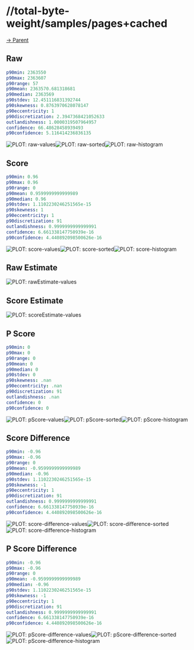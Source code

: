 
# //total-byte-weight/samples/pages+cached

[→ Parent](../..)


## Raw


```yaml
p90min: 2363550
p90max: 2363607
p90range: 57
p90mean: 2363570.681318681
p90median: 2363569
p90stdev: 12.451116831392744
p90skewness: 0.8763970628078147
p90eccentricity: 1
p90discretization: 2.3947368421052633
outlandishness: 1.0000319507964957
confidence: 66.48628458939493
p90confidence: 5.116414236836135

```

![PLOT: raw-values](./raw/values.svg)![PLOT: raw-sorted](./raw/sorted.svg)![PLOT: raw-histogram](./raw/histogram.svg)
## Score


```yaml
p90min: 0.96
p90max: 0.96
p90range: 0
p90mean: 0.9599999999999989
p90median: 0.96
p90stdev: 1.1102230246251565e-15
p90skewness: 1
p90eccentricity: 1
p90discretization: 91
outlandishness: 0.9999999999999991
confidence: 6.661338147750939e-16
p90confidence: 4.440892098500626e-16

```

![PLOT: score-values](./score/values.svg)![PLOT: score-sorted](./score/sorted.svg)![PLOT: score-histogram](./score/histogram.svg)
## Raw Estimate

![PLOT: rawEstimate-values](./rawEstimate/values.svg)
## Score Estimate

![PLOT: scoreEstimate-values](./scoreEstimate/values.svg)
## P Score


```yaml
p90min: 0
p90max: 0
p90range: 0
p90mean: 0
p90median: 0
p90stdev: 0
p90skewness: .nan
p90eccentricity: .nan
p90discretization: 91
outlandishness: .nan
confidence: 0
p90confidence: 0

```

![PLOT: pScore-values](./pScore/values.svg)![PLOT: pScore-sorted](./pScore/sorted.svg)![PLOT: pScore-histogram](./pScore/histogram.svg)
## Score Difference


```yaml
p90min: -0.96
p90max: -0.96
p90range: 0
p90mean: -0.9599999999999989
p90median: -0.96
p90stdev: 1.1102230246251565e-15
p90skewness: -1
p90eccentricity: 1
p90discretization: 91
outlandishness: 0.9999999999999991
confidence: 6.661338147750939e-16
p90confidence: 4.440892098500626e-16

```

![PLOT: score-difference-values](./score-difference/values.svg)![PLOT: score-difference-sorted](./score-difference/sorted.svg)![PLOT: score-difference-histogram](./score-difference/histogram.svg)
## P Score Difference


```yaml
p90min: -0.96
p90max: -0.96
p90range: 0
p90mean: -0.9599999999999989
p90median: -0.96
p90stdev: 1.1102230246251565e-15
p90skewness: -1
p90eccentricity: 1
p90discretization: 91
outlandishness: 0.9999999999999991
confidence: 6.661338147750939e-16
p90confidence: 4.440892098500626e-16

```

![PLOT: pScore-difference-values](./pScore-difference/values.svg)![PLOT: pScore-difference-sorted](./pScore-difference/sorted.svg)![PLOT: pScore-difference-histogram](./pScore-difference/histogram.svg)